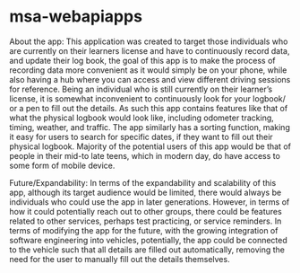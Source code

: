 # msa-webapiapps

About the app:
This application was created to target those individuals who are currently on their learners license and have to continuously record data, and update their log book, the goal of this app is to make the process of recording data more convenient as it would simply be on your phone, while also having a hub where you can access and view different driving sessions for reference. Being an individual who is still currently on their learner’s license, it is somewhat inconvenient to continuously look for your logbook/ or a pen to fill out the details. As such this app contains features like that of what the physical logbook would look like, including odometer tracking, timing, weather, and traffic. The app similarly has a sorting function, making it easy for users to search for specific dates, if they want to fill out their physical logbook. Majority of the potential users of this app would be that of people in their mid-to late teens, which in modern day, do have access to some form of mobile device.

Future/Expandability:
In terms of the expandability and scalability of this app, although its target audience would be limited, there would always be individuals who could use the app in later generations. However, in terms of how it could potentially reach out to other groups, there could be features related to other services, perhaps test practicing, or service reminders. In terms of modifying the app for the future, with the growing integration of software engineering into vehicles, potentially, the app could be connected to the vehicle such that all details are filled out automatically, removing the need for the user to manually fill out the details themselves.
